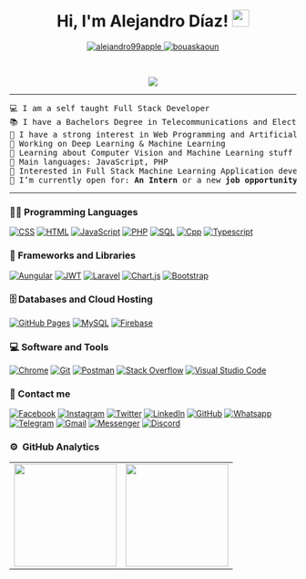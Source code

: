 <h1 align="center">
Hi, I'm Alejandro Díaz!
	<a href="https://github.com/alejandro99apple" target="_self">
		<img src="https://media.giphy.com/media/hvRJCLFzcasrR4ia7z/giphy.gif" width="30">
	</a>


 



 
</h1>
<p align="center">
	<a href="https://github.com/alejandro99apple">
		<img src="https://komarev.com/ghpvc/?username=alejandro99apple&label=Profile%20views&color=0e75b6&style=flat" alt="alejandro99apple" />
	</a>
	<a href="https://github.com/alejandro99apple">
		<img src="https://img.shields.io/github/followers/alejandro99apple?label=Followers" alt="bouaskaoun" />
	</a>
</p>
<br/>
<p align="center">
	<a href="https://github.com/alejandro99apple">
		<img src="https://readme-typing-svg.herokuapp.com?lines=Computer+Science+Student;Full+Stack+Web+Developer;Freelancer;Always%20learning%20new%20things&center=true&width=380&height=45">
	</a>

</p>
<hr>
<pre>
💻 I am a self taught Full Stack Developer
📚 I have a Bachelors Degree in Telecommunications and Electronics Engineering from the Oriente University at Cuba.
📝 I have a strong interest in Web Programming and Artificial Intelligence
🔭 Working on Deep Learning & Machine Learning
🌱 Learning about Computer Vision and Machine Learning stuff
🌟 Main languages: JavaScript, PHP
🚩 Interested in Full Stack Machine Learning Application development
🤔 I’m currently open for: <b>An Intern</b> or a new <b>job opportunity</b>, this is <a href="https://drive.google.com/file/d/1w2Bq0Y5GjY8sZFM3nlJh7m7iZMyGgado/view?usp=sharing" target="_blank">MY RESUME.</a>
</pre>
<hr>

### 👨‍💻 Programming Languages

<p>
    <a href=""><img alt="CSS" src="https://img.shields.io/badge/CSS%20-%231572B6.svg?logo=css3&logoColor=white"></a>
    <a href=""><img alt="HTML" src="https://img.shields.io/badge/HTML%20-%23E34F26.svg?logo=html5&logoColor=white"></a>
    <a href=""><img alt="JavaScript" src="https://img.shields.io/badge/JavaScript%20-%23F7DF1E.svg?logo=javascript&logoColor=black"></a>
    <a href=""><img alt="PHP" src="https://img.shields.io/badge/PHP-%23777BB4.svg?logo=php&logoColor=white"></a>
    <a href=""><img alt="SQL" src="https://img.shields.io/badge/SQL%20-%23025E8C.svg?logo=amazon-dynamodb&logoColor=white"></a>
    <a href=""><img alt="Cpp" src="https://img.shields.io/badge/-C++-007ACC?style=flat-square&logo=cplusplus&logoColor=white"></a>
    <a href=""><img alt="Typescript" src="https://img.shields.io/badge/-TypeScript-white?logo=typescript"></a>
   
<p>

### 🧰 Frameworks and Libraries
<p>
    <a href="#"><img alt="Aungular" src="https://img.shields.io/badge/angular-%23DD0031.svg?logo=angular&logoColor=white"></a>
    <a href="#"><img alt="JWT" src="https://img.shields.io/badge/JWT-black?logo=JSON%20web%20tokens"></a>
    <a href="#"><img alt="Laravel" src="https://img.shields.io/badge/laravel-%23FF2D20.svg?logo=laravel&logoColor=white"></a>
    <a href="#"><img alt="Chart.js" src="https://img.shields.io/badge/chart.js-F5788D.svg?logo=chart.js&logoColor=white"></a>
    <a href="#"><img alt="Bootstrap" src="https://img.shields.io/badge/Bootstrap-563D7C?logo=bootstrap&logoColor=white"></a>
   
</p>

### 🗄️ Databases and Cloud Hosting

<p>
    <a href="#"><img alt="GitHub Pages" src="https://img.shields.io/badge/GitHub%20Pages-%23327FC7.svg?logo=github&logoColor=white"></a>
    <a href="#"><img alt="MySQL" src="https://img.shields.io/badge/MySQL-00000F?logo=mysql&logoColor=white"></a>
    <a href="#"><img alt="Firebase" src ="https://img.shields.io/badge/Firebase-%23316192.svg?logo=firebase&logoColor=white"></a>
</p>

### 💻 Software and Tools

<p>
    <a href="#"><img alt="Chrome" src="https://img.shields.io/badge/Chrome-3DDC84?logo=google-chrome&logoColor=white"></a>
    <a href="#"><img alt="Git" src="https://img.shields.io/badge/Git%20-%23F05033.svg?logo=git&logoColor=white"></a>
    <a href="#"><img alt="Postman" src="https://img.shields.io/badge/Postman-FF6C37?logo=postman&logoColor=white"></a>
    <a href="#"><img alt="Stack Overflow" src="https://img.shields.io/badge/-Stack%20Overflow-FE7A16?logo=stack-overflow&logoColor=white"></a>
    <a href="#"><img alt="Visual Studio Code" src="https://img.shields.io/badge/Visual%20Studio%20Code-0078d7.svg?logo=visual-studio-code&logoColor=white"></a>
</p>

### 👋 Contact me

<p>
    <a href="#"><img alt="Facebook" src="https://img.shields.io/badge/Facebook-1877F2?style=flat-square&logo=facebook&logoColor=white"></a>
    <a href="https://instagram.com/ale_dmontes?igshid=MzMyNGUyNmU2YQ%3D%3D&utm_source=qr"><img alt="Instagram" src="https://img.shields.io/badge/Instagram-E4405F?style=flat-square&logo=instagram&logoColor=white"></a>
    <a href="#"><img alt="Twitter" src="https://img.shields.io/badge/Twitter-1DA1F2?style=flat-square&logo=twitter&logoColor=white"></a>
    <a href="#"><img alt="LinkedIn" src="https://img.shields.io/badge/LinkedIn-0077B5?style=flat-square&logo=linkedin&logoColor=white"></a>
    <a href="#"><img alt="GitHub" src="https://img.shields.io/badge/-GitHub-181717?style=flat-square&logo=github"></a>
    <a href="https://wa.me/+5358552332"><img alt="Whatsapp" src="https://img.shields.io/badge/WhatsApp-25D366?style=flat-square&logo=whatsapp&logoColor=white"></a>
    <a href="#"><img alt="Telegram" src="https://img.shields.io/badge/Telegram-2CA5E0?style=flat-square&logo=telegram&logoColor=white"></a>
    <a href="#"><img alt="Gmail" src="https://img.shields.io/badge/Gmail-D14836?style=flat-square&logo=gmail&logoColor=white"></a>
    <a href="#"><img alt="Messenger" src="https://img.shields.io/badge/Messenger-00B2FF?style=flat-square&logo=messenger&logoColor=white"></a>
    <a href="#"><img alt="Discord" src="https://img.shields.io/badge/Discord-7289DA?style=flat-square&logo=discord&logoColor=white"></a>
</p>

### ⚙️ &nbsp;GitHub Analytics
<p align="center">
<table>
<tr>
<td>
<a href="https://github.com/alejandro99apple">
<img height="180em" src="https://github-readme-stats-eight-theta.vercel.app/api?username=alejandro99apple&show_icons=true&theme=algolia&include_all_commits=true&count_private=true"/>
</td> 
<td>
<img height="180em" src="https://github-readme-stats-eight-theta.vercel.app/api/top-langs/?username=alejandro99apple&layout=compact&langs_count=8&theme=algolia"/></a>
</td>
</tr>
</table>
</p>
